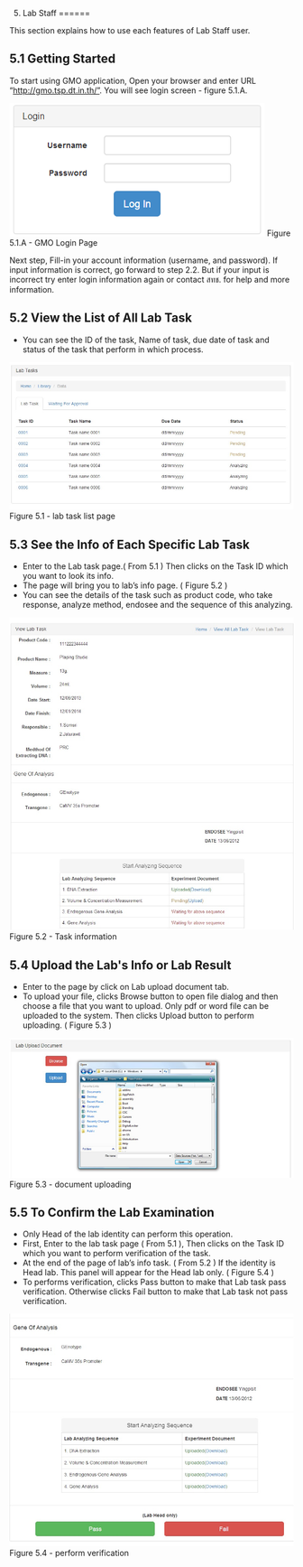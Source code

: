 5. Lab Staff
======

This section explains how to use each features of Lab Staff user. 

5.1 Getting Started
------

To start using GMO application, Open your browser and enter URL “http://gmo.tsp.dt.in.th/”. You will see login screen - figure 5.1.A.

![Screenshot](images/login.png)
Figure 5.1.A - GMO Login Page

Next step,  Fill-in your account information (username, and password). If input information is correct, go forward to step 2.2. But if your input is incorrect try enter login information again  or contact สทช. for help and more information.

5.2 View the List of All Lab Task
------

* You can see the ID of the task, Name of task, due date of task and status of the task that perform in which process.

![Screenshot](images/lab-task-list.jpg)
Figure 5.1 - lab task list page

5.3 See the Info of Each Specific Lab Task
------

* Enter to the Lab task page.( From 5.1 ) Then clicks on the Task ID which you want to look its info.
* The page will bring you to lab’s info page. ( Figure 5.2 )
* You can see the details of the task such as product code, who take response, analyze method, endosee and the sequence of this analyzing.

![Screenshot](images/lab-task-info.jpg)
Figure 5.2 - Task information

5.4 Upload the Lab's Info or Lab Result
------

* Enter to the page by click on Lab upload document tab.
* To upload your file, clicks Browse button to open file dialog and then choose a file that you want to upload. Only pdf or word file can be uploaded to the system. Then clicks Upload button to perform uploading. ( Figure 5.3 )

![Screenshot](images/upload-lab-result.jpg)
Figure 5.3 - document uploading

5.5 To Confirm the Lab Examination
------

* Only Head of the lab identity can perform this operation.
* First, Enter to the lab task page ( From 5.1 ), Then clicks on the Task ID which you want to perform verification of the task.
* At the end of the page of lab’s info task. ( From 5.2 ) If the identity is Head lab. This panel will appear for the Head lab only. ( Figure 5.4 )
* To performs verification, clicks Pass button to make that Lab task pass verification. Otherwise clicks Fail button to make that Lab task not pass verification.

![Screenshot](images/perform-verification.jpg)
Figure 5.4 - perform verification

